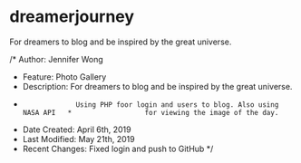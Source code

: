 # dreamerjourney

For dreamers to blog and be inspired by the great universe.

/* Author:          Jennifer Wong
 * Feature:         Photo Gallery
 * Description:     For dreamers to blog and be inspired by the great universe.
 *                  Using PHP foor login and users to blog. Also using NASA API   *                  for viewing the image of the day.
 * Date Created:    April 6th, 2019
 * Last Modified:   May 21th, 2019
 * Recent Changes:  Fixed login and push to GitHub
 */